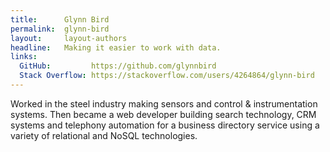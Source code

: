 ```yaml
---
title:      Glynn Bird
permalink:  glynn-bird
layout:     layout-authors
headline:   Making it easier to work with data.
links: 
  GitHub:         https://github.com/glynnbird
  Stack Overflow: https://stackoverflow.com/users/4264864/glynn-bird
---
```


Worked in the steel industry making sensors and control & instrumentation systems. Then became a web developer building search technology, CRM systems and telephony automation for a business directory service using a variety of relational and NoSQL technologies.
